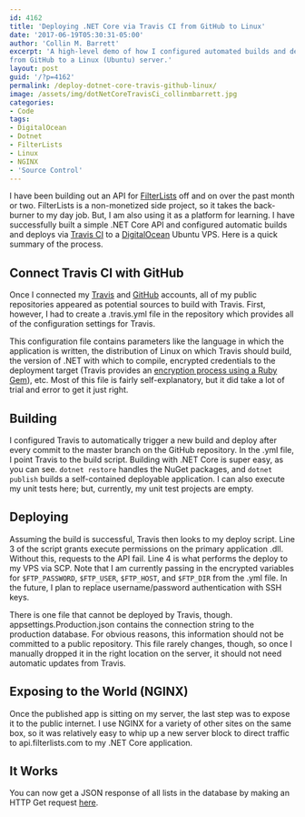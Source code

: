 ```yaml
---
id: 4162
title: 'Deploying .NET Core via Travis CI from GitHub to Linux'
date: '2017-06-19T05:30:31-05:00'
author: 'Collin M. Barrett'
excerpt: 'A high-level demo of how I configured automated builds and deploys of a .NET Core application using Travis CI
from GitHub to a Linux (Ubuntu) server.'
layout: post
guid: '/?p=4162'
permalink: /deploy-dotnet-core-travis-github-linux/
image: /assets/img/dotNetCoreTravisCi_collinmbarrett.jpg
categories:
- Code
tags:
- DigitalOcean
- Dotnet
- FilterLists
- Linux
- NGINX
- 'Source Control'
---
```


I have been building out an API for [FilterLists](https://filterlists.com/) off and on over the past month or two.
FilterLists is a non-monetized side project, so it takes the back-burner to my day job. But, I am also using it as a
platform for learning. I have successfully built a simple .NET Core API and configured automatic builds and deploys via
[Travis CI](https://travis-ci.org/collinbarrett/FilterLists) to a [DigitalOcean](https://www.digitalocean.com) Ubuntu
VPS. Here is a quick summary of the process.

## Connect Travis CI with GitHub

Once I connected my [Travis](https://travis-ci.org/) and [GitHub](https://github.com/) accounts, all of my public
repositories appeared as potential sources to build with Travis. First, however, I had to create a .travis.yml file in
the repository which provides all of the configuration settings for Travis.

This configuration file contains parameters like the language in which the application is written, the distribution of
Linux on which Travis should build, the version of .NET with which to compile, encrypted credentials to the deployment
target (Travis provides an [encryption process using a Ruby Gem](https://docs.travis-ci.com/user/encryption-keys/)),
etc. Most of this file is fairly self-explanatory, but it did take a lot of trial and error to get it just right.

## Building

I configured Travis to automatically trigger a new build and deploy after every commit to the master branch on the
GitHub repository. In the .yml file, I point Travis to the build script. Building with .NET Core is super easy, as you
can see. `dotnet restore` handles the NuGet packages, and `dotnet publish` builds a self-contained deployable
application. I can also execute my unit tests here; but, currently, my unit test projects are empty.

## Deploying

Assuming the build is successful, Travis then looks to my deploy script. Line 3 of the script grants execute permissions
on the primary application .dll. Without this, requests to the API fail. Line 4 is what performs the deploy to my VPS
via SCP. Note that I am currently passing in the encrypted variables for `$FTP_PASSWORD`, `$FTP_USER`, `$FTP_HOST`, and
`$FTP_DIR` from the .yml file. In the future, I plan to replace username/password authentication with SSH keys.

There is one file that cannot be deployed by Travis, though. appsettings.Production.json contains the connection string
to the production database. For obvious reasons, this information should not be committed to a public repository. This
file rarely changes, though, so once I manually dropped it in the right location on the server, it should not need
automatic updates from Travis.

## Exposing to the World (NGINX)

Once the published app is sitting on my server, the last step was to expose it to the public internet. I use NGINX for a
variety of other sites on the same box, so it was relatively easy to whip up a new server block to direct traffic to
api.filterlists.com to my .NET Core application.

## It Works

You can now get a JSON response of all lists in the database by making an HTTP Get request
[here](https://filterlists.com/api/).